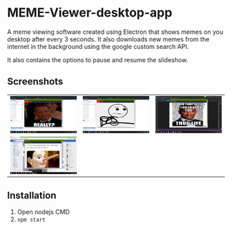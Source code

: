 # MEME-Viewer-desktop-app
A meme viewing software created using Electron that shows memes on you desktop after every 3 seconds. It also downloads new memes from the internet in the background using the google custom search API.

It also contains the options to pause and resume the slideshow.

## Screenshots

<table>
  <tbody>
    <tr>
      <!-- Video 1 -->
      <td align="center">
          <img width="290" alt="Simply Notify" src="/screenshots/Screenshot%20(518).png">
          <br>
      </td>
      <!-- Video 2 -->
      <td align="center">
          <img width="290" alt="Simply Notify" src="/screenshots/Screenshot%20(519).png">
          <br>
      </td>
      <!-- Video 3 -->
      <td align="center">
          <img width="290" alt="Simply Notify" src="/screenshots/Screenshot%20(520).png">
          <br>
      </td>
    </tr>
    <tr>
      <!-- Video 4 -->
      <td align="center">
          <img width="290" alt="Simply Notify" src="/screenshots/Screenshot%20(521).png">
          <br>
      </td>
    </tr>
  </tbody>
</table>


## Installation

1) Open nodejs CMD
2) <code>npm start</code>


